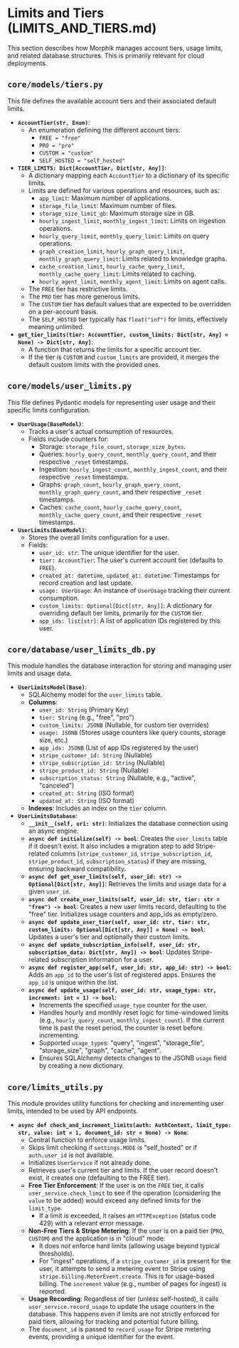 # Limits and Tiers (LIMITS_AND_TIERS.md)

This section describes how Morphik manages account tiers, usage limits, and related database structures. This is primarily relevant for cloud deployments.

## `core/models/tiers.py`

This file defines the available account tiers and their associated default limits.

-   **`AccountTier(str, Enum)`**:
    -   An enumeration defining the different account tiers:
        -   `FREE = "free"`
        -   `PRO = "pro"`
        -   `CUSTOM = "custom"`
        -   `SELF_HOSTED = "self_hosted"`
-   **`TIER_LIMITS: Dict[AccountTier, Dict[str, Any]]`**:
    -   A dictionary mapping each `AccountTier` to a dictionary of its specific limits.
    -   Limits are defined for various operations and resources, such as:
        -   `app_limit`: Maximum number of applications.
        -   `storage_file_limit`: Maximum number of files.
        -   `storage_size_limit_gb`: Maximum storage size in GB.
        -   `hourly_ingest_limit`, `monthly_ingest_limit`: Limits on ingestion operations.
        -   `hourly_query_limit`, `monthly_query_limit`: Limits on query operations.
        -   `graph_creation_limit`, `hourly_graph_query_limit`, `monthly_graph_query_limit`: Limits related to knowledge graphs.
        -   `cache_creation_limit`, `hourly_cache_query_limit`, `monthly_cache_query_limit`: Limits related to caching.
        -   `hourly_agent_limit`, `monthly_agent_limit`: Limits on agent calls.
    -   The `FREE` tier has restrictive limits.
    -   The `PRO` tier has more generous limits.
    -   The `CUSTOM` tier has default values that are expected to be overridden on a per-account basis.
    -   The `SELF_HOSTED` tier typically has `float("inf")` for limits, effectively meaning unlimited.
-   **`get_tier_limits(tier: AccountTier, custom_limits: Dict[str, Any] = None) -> Dict[str, Any]`**:
    -   A function that returns the limits for a specific account tier.
    -   If the tier is `CUSTOM` and `custom_limits` are provided, it merges the default custom limits with the provided ones.

## `core/models/user_limits.py`

This file defines Pydantic models for representing user usage and their specific limits configuration.

-   **`UserUsage(BaseModel)`**:
    -   Tracks a user's actual consumption of resources.
    -   Fields include counters for:
        -   Storage: `storage_file_count`, `storage_size_bytes`.
        -   Queries: `hourly_query_count`, `monthly_query_count`, and their respective `_reset` timestamps.
        -   Ingestion: `hourly_ingest_count`, `monthly_ingest_count`, and their respective `_reset` timestamps.
        -   Graphs: `graph_count`, `hourly_graph_query_count`, `monthly_graph_query_count`, and their respective `_reset` timestamps.
        -   Caches: `cache_count`, `hourly_cache_query_count`, `monthly_cache_query_count`, and their respective `_reset` timestamps.
-   **`UserLimits(BaseModel)`**:
    -   Stores the overall limits configuration for a user.
    -   Fields:
        -   `user_id: str`: The unique identifier for the user.
        -   `tier: AccountTier`: The user's current account tier (defaults to `FREE`).
        -   `created_at: datetime`, `updated_at: datetime`: Timestamps for record creation and last update.
        -   `usage: UserUsage`: An instance of `UserUsage` tracking their current consumption.
        -   `custom_limits: Optional[Dict[str, Any]]`: A dictionary for overriding default tier limits, primarily for the `CUSTOM` tier.
        -   `app_ids: list[str]`: A list of application IDs registered by this user.

## `core/database/user_limits_db.py`

This module handles the database interaction for storing and managing user limits and usage data.

-   **`UserLimitsModel(Base)`**:
    -   SQLAlchemy model for the `user_limits` table.
    -   **Columns**:
        -   `user_id: String` (Primary Key)
        -   `tier: String` (e.g., "free", "pro")
        -   `custom_limits: JSONB` (Nullable, for custom tier overrides)
        -   `usage: JSONB` (Stores usage counters like query counts, storage size, etc.)
        -   `app_ids: JSONB` (List of app IDs registered by the user)
        -   `stripe_customer_id: String` (Nullable)
        -   `stripe_subscription_id: String` (Nullable)
        -   `stripe_product_id: String` (Nullable)
        -   `subscription_status: String` (Nullable, e.g., "active", "canceled")
        -   `created_at: String` (ISO format)
        -   `updated_at: String` (ISO format)
    -   **Indexes**: Includes an index on the `tier` column.
-   **`UserLimitsDatabase`**:
    -   **`__init__(self, uri: str)`**: Initializes the database connection using an async engine.
    -   **`async def initialize(self) -> bool`**: Creates the `user_limits` table if it doesn't exist. It also includes a migration step to add Stripe-related columns (`stripe_customer_id`, `stripe_subscription_id`, `stripe_product_id`, `subscription_status`) if they are missing, ensuring backward compatibility.
    -   **`async def get_user_limits(self, user_id: str) -> Optional[Dict[str, Any]]`**: Retrieves the limits and usage data for a given `user_id`.
    -   **`async def create_user_limits(self, user_id: str, tier: str = "free") -> bool`**: Creates a new user limits record, defaulting to the "free" tier. Initializes usage counters and app_ids as empty/zero.
    -   **`async def update_user_tier(self, user_id: str, tier: str, custom_limits: Optional[Dict[str, Any]] = None) -> bool`**: Updates a user's tier and optionally their custom limits.
    -   **`async def update_subscription_info(self, user_id: str, subscription_data: Dict[str, Any]) -> bool`**: Updates Stripe-related subscription information for a user.
    -   **`async def register_app(self, user_id: str, app_id: str) -> bool`**: Adds an `app_id` to the user's list of registered apps. Ensures the `app_id` is unique within the list.
    -   **`async def update_usage(self, user_id: str, usage_type: str, increment: int = 1) -> bool`**:
        -   Increments the specified `usage_type` counter for the user.
        -   Handles hourly and monthly reset logic for time-windowed limits (e.g., `hourly_query_count`, `monthly_ingest_count`). If the current time is past the reset period, the counter is reset before incrementing.
        -   Supported `usage_type`s: "query", "ingest", "storage_file", "storage_size", "graph", "cache", "agent".
        -   Ensures SQLAlchemy detects changes to the JSONB `usage` field by creating a new dictionary.

## `core/limits_utils.py`

This module provides utility functions for checking and incrementing user limits, intended to be used by API endpoints.

-   **`async def check_and_increment_limits(auth: AuthContext, limit_type: str, value: int = 1, document_id: str = None) -> None`**:
    -   Central function to enforce usage limits.
    -   Skips limit checking if `settings.MODE` is "self_hosted" or if `auth.user_id` is not available.
    -   Initializes `UserService` if not already done.
    -   Retrieves user's current tier and limits. If the user record doesn't exist, it creates one (defaulting to the FREE tier).
    -   **Free Tier Enforcement**: If the user is on the `FREE` tier, it calls `user_service.check_limit` to see if the operation (considering the `value` to be added) would exceed any defined limits for the `limit_type`.
        -   If a limit is exceeded, it raises an `HTTPException` (status code 429) with a relevant error message.
    -   **Non-Free Tiers & Stripe Metering**: If the user is on a paid tier (`PRO`, `CUSTOM`) and the application is in "cloud" mode:
        -   It does *not* enforce hard limits (allowing usage beyond typical thresholds).
        -   For "ingest" operations, if a `stripe_customer_id` is present for the user, it attempts to send a metering event to Stripe using `stripe.billing.MeterEvent.create`. This is for usage-based billing. The `increment` value (e.g., number of pages for ingest) is reported.
    -   **Usage Recording**: Regardless of tier (unless self-hosted), it calls `user_service.record_usage` to update the usage counters in the database. This happens even if limits are not strictly enforced for paid tiers, allowing for tracking and potential future billing.
    -   The `document_id` is passed to `record_usage` for Stripe metering events, providing a unique identifier for the event.
